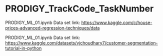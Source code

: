 # PRODIGY_TrackCode_TaskNumber
PRODIGY_ML_01.ipynb
Data set link: https://www.kaggle.com/c/house-prices-advanced-regression-techniques/data

PRODIGY_ML_01.ipynb
Data set link: https://www.kaggle.com/datasets/vjchoudhary7/customer-segmentation-tutorial-in-python

